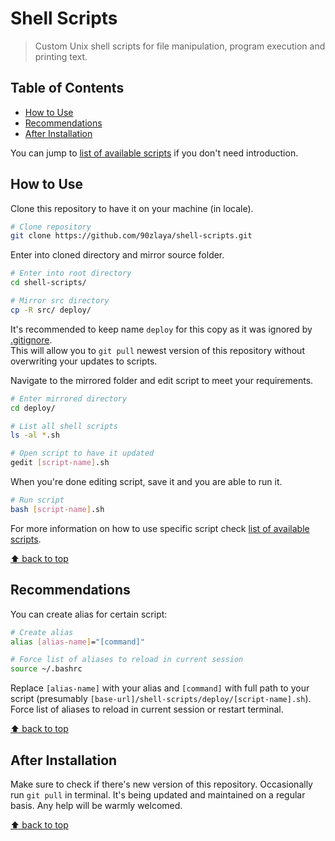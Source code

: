 # Shell Scripts
> Custom Unix shell scripts for file manipulation, program execution and printing text.

## Table of Contents

* [How to Use](#how-to-use)
* [Recommendations](#recommendations)
* [After Installation](#after-installation)

You can jump to [list of available scripts] if you don't need introduction. 

## How to Use

Clone this repository to have it on your machine (in locale). 

```bash
# Clone repository
git clone https://github.com/90zlaya/shell-scripts.git
```

Enter into cloned directory and mirror source folder. 

```bash
# Enter into root directory
cd shell-scripts/

# Mirror src directory
cp -R src/ deploy/
```

It's recommended to keep name `deploy` for this copy as it was ignored by [.gitignore](.gitignore). \
This will allow you to `git pull` newest version of this repository without overwriting your updates to scripts. 

Navigate to the mirrored folder and edit script to meet your requirements. 

```bash
# Enter mirrored directory
cd deploy/

# List all shell scripts
ls -al *.sh

# Open script to have it updated
gedit [script-name].sh
```

When you're done editing script, save it and you are able to run it. 

```bash
# Run script
bash [script-name].sh
```

For more information on how to use specific script check [list of available scripts]. 

[⬆ back to top](#table-of-contents)

## Recommendations

You can create alias for certain script: 

```bash
# Create alias
alias [alias-name]="[command]"

# Force list of aliases to reload in current session
source ~/.bashrc
```

Replace `[alias-name]` with your alias and `[command]` with full path to your script (presumably `[base-url]/shell-scripts/deploy/[script-name].sh`). Force list of aliases to reload in current session or restart terminal. 

[⬆ back to top](#table-of-contents)

## After Installation

Make sure to check if there's new version of this repository. Occasionally run `git pull` in terminal. It's being updated and maintained on a regular basis. Any help will be warmly welcomed. 

[⬆ back to top](#table-of-contents)

[list of available scripts]: ./src/README.md#table-of-contents
